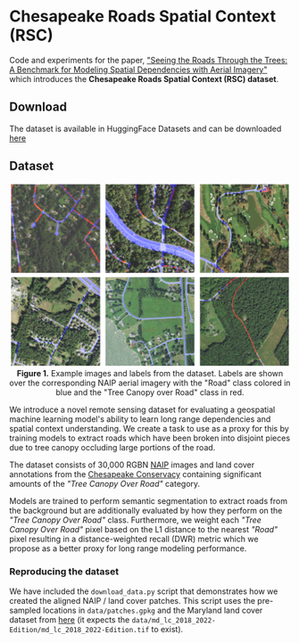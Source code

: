 # Chesapeake Roads Spatial Context (RSC)

Code and experiments for the paper, ["Seeing the Roads Through the Trees: A Benchmark for Modeling Spatial Dependencies with Aerial Imagery"]() which introduces the **Chesapeake Roads Spatial Context (RSC) dataset**.

## Download

The dataset is available in HuggingFace Datasets and can be downloaded [here](https://huggingface.co/datasets/torchgeo/ChesapeakeRSC/)

## Dataset

<p align="center">
    <img src="./assets/sample.png" width="800"/><br/>
    <b>Figure 1.</b> Example images and labels from the dataset. Labels are shown over the corresponding NAIP aerial imagery with the "Road" class colored in blue and the "Tree Canopy over Road" class in red.
</p>

We introduce a novel remote sensing dataset for evaluating a geospatial machine learning model's ability to learn long range dependencies and spatial context understanding. We create a task to use as a proxy for this by training models to extract roads which have been broken into disjoint pieces due to tree canopy occluding large portions of the road.

The dataset consists of 30,000 RGBN [NAIP](https://naip-usdaonline.hub.arcgis.com/) images and land cover annotations from the [Chesapeake Conservacy](https://www.chesapeakeconservancy.org/) containing significant amounts of the *"Tree Canopy Over Road"* category.

Models are trained to perform semantic segmentation to extract roads from the background but are additionally evaluated by how they perform on the *"Tree Canopy Over Road"* class. Furthermore, we weight each *"Tree Canopy Over Road"* pixel based on the L1 distance to the nearest *"Road"* pixel resulting in a distance-weighted recall (DWR) metric which we propose as a better proxy for long range modeling performance.

### Reproducing the dataset

We have included the `download_data.py` script that demonstrates how we created the aligned NAIP / land cover patches. This script uses the pre-sampled locations in `data/patches.gpkg` and the Maryland land cover dataset from [here](https://www.sciencebase.gov/catalog/item/633302d8d34e900e86c61f81) (it expects the `data/md_lc_2018_2022-Edition/md_lc_2018_2022-Edition.tif` to exist).